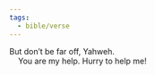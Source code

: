 ```yaml
---
tags:
  - bible/verse
---
```

But don’t be far off, Yahweh.  
    You are my help. Hurry to help me!